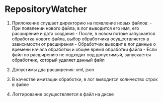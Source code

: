 # RepositoryWatcher
1. Приложение слушает директорию на появление новых файлов:
        - При появлении нового файла, в лог выводится его имя, его расширение и дата создания
        - После, в новом потоке запускается обработка нового файла, выбор обработчика осуществляется в зависимости
          от расширения
        - Обработчик выводит в лог данные о времени начала обработки и общее время обработки файла
        - Если файл по расширению не подходит под допустимый, запускается обработчик, который удаляет данный файл

2. Допустимы два расширения: xml, json
3. В качестве имитации обработки, в лог выводится количество строк в файле
4. Логгирование осуществляется в файл на диске
